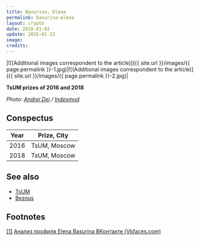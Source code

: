 ```yaml
---
title: Basurina, Elena
permalink: basurina-elena
layout: crypto
date: 2018-01-02
update: 2025-01-22
image:
credits:
---
```


|![(Additional images correspondent to the article)]({{ site.url }}/images/{{ page.permalink }}-1.jpg)|![(Additional images correspondent to the article)]({{ site.url }}/images/{{ page.permalink }}-2.jpg)|

**TsUM prizes of 2016 and 2018**

*Photo: [Andrei Dei](index) / [Indexmod](index)*

## Сonspectus

|Year|Prize, City|
|-|-|
|2016|TsUM, Moscow|
|2018|TsUM, Moscow|

## See also

+ [TsUM](index)
+ [Bezous](bezous)

## Footnotes

[[1]](#a1) <span id="f1"></span> [Анализ профиля Elena Basurina ВКонтакте (Vkfaces.com)](https://vkfaces.com/vk/user/idbasurik)
